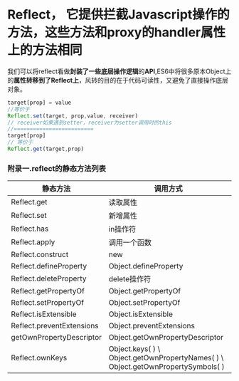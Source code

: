 # Reflect， 它提供拦截Javascript操作的方法，这些方法和proxy的handler属性上的方法相同
我们可以将reflect看做**封装了一些底层操作逻辑**的**API**,ES6中将很多原本Object上的**属性转移到了Reflect上**，风转的目的在于代码可读性，又避免了直接操作底层对象。
```js
target[prop] = value
//等价于
Reflect.set(target, prop,value, receiver)
// receiver如果遇到setter，receiver为setter调用时的this
//=========================
target[prop]
// 等价于
Reflect.get(target,prop)
```

### 附录一.reflect的静态方法列表
|              静态方法              |                   调用方式                 |
| ---------------------------------- | -------------------------------------------|
|            Reflect.get             |                   读取属性                 |
|            Reflect.set             |                   新增属性                 |
|            Reflect.has             |                   in操作符                 |
|            Reflect.apply           |                 调用一个函数               |
|            Reflect.construct       |                      new                   |
|        Reflect.defineProperty      |          Object.defineProperty             |
|      Reflect.deleteProperty        |               delete操作符                 |
|        Reflect.getPropertyOf       |          Object.getPropertyOf              |
|        Reflect.setPropertyOf       |          Object.setPropertyOf              |
|        Reflect.isExtensible        |           Object.isExtensible              |
|     Reflect.preventExtensions      |        Object.preventExtensions            |
|      getOwnPropertyDescriptor      |       Object.getOwnPropertyDescriptor      |
|          Reflect.ownKeys           |  Object.keys( ) \ Object.getOwnPropertyNames( ) \ Object.getOwnPropertySymbols( )  |